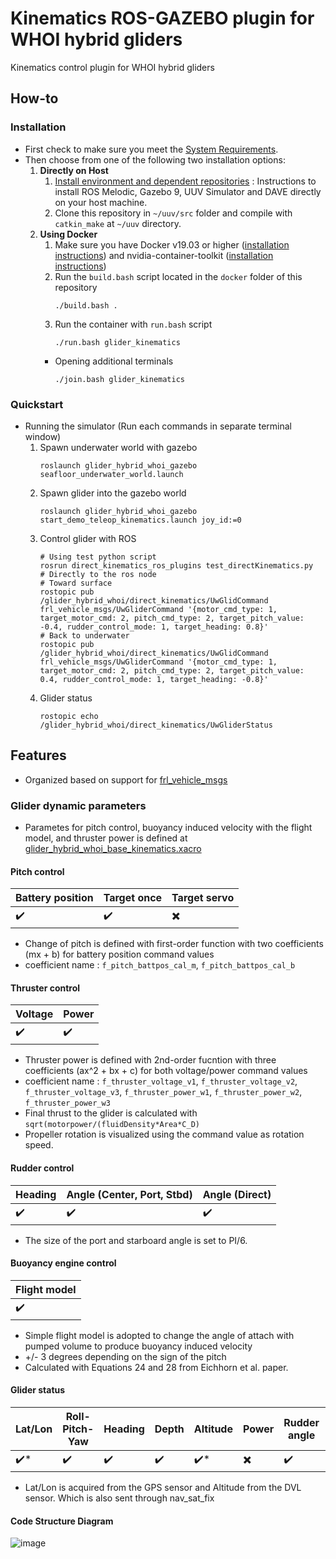 # Kinematics ROS-GAZEBO plugin for WHOI hybrid gliders
Kinematics control plugin for WHOI hybrid gliders

## How-to
### Installation
* First check to make sure you meet the [System Requirements](https://github.com/Field-Robotics-Lab/dave/wiki/System-Requirements).
* Then choose from one of the following two installation options:
    1. **Directly on Host**
         1. [Install environment and dependent repositories](https://github.com/Field-Robotics-Lab/dave/wiki/Install-Directly-on-Host) : Instructions to install ROS Melodic, Gazebo 9, UUV Simulator and DAVE directly on your host machine.
         2. Clone this repository in `~/uuv/src` folder and compile with `catkin_make` at `~/uuv` directory.
    2. **Using Docker**
         1. Make sure you have Docker v19.03 or higher ([installation instructions](https://docs.docker.com/engine/install/ubuntu/)) and nvidia-container-toolkit ([installation instructions](https://docs.nvidia.com/datacenter/cloud-native/container-toolkit/install-guide.html#setting-up-nvidia-container-toolkit))
         2. Run the `build.bash` script located in the `docker` folder of this repository
             ```
             ./build.bash .
             ```
         3. Run the container with `run.bash` script
             ```
             ./run.bash glider_kinematics
             ```
         * Opening additional terminals
             ```
             ./join.bash glider_kinematics
             ```
### Quickstart
* Running the simulator (Run each commands in separate terminal window)
    1. Spawn underwater world with gazebo
        ```
        roslaunch glider_hybrid_whoi_gazebo seafloor_underwater_world.launch
        ```
    2. Spawn glider into the gazebo world
        ```
        roslaunch glider_hybrid_whoi_gazebo start_demo_teleop_kinematics.launch joy_id:=0
        ``` 
    3. Control glider with ROS
        ```
        # Using test python script
        rosrun direct_kinematics_ros_plugins test_directKinematics.py
        # Directly to the ros node
        # Toward surface
        rostopic pub /glider_hybrid_whoi/direct_kinematics/UwGlidCommand frl_vehicle_msgs/UwGliderCommand '{motor_cmd_type: 1, target_motor_cmd: 2, pitch_cmd_type: 2, target_pitch_value: -0.4, rudder_control_mode: 1, target_heading: 0.8}'
        # Back to underwater
        rostopic pub /glider_hybrid_whoi/direct_kinematics/UwGlidCommand frl_vehicle_msgs/UwGliderCommand '{motor_cmd_type: 1, target_motor_cmd: 2, pitch_cmd_type: 2, target_pitch_value: 0.4, rudder_control_mode: 1, target_heading: -0.8}'
        ```
    4. Glider status
        ```
        rostopic echo /glider_hybrid_whoi/direct_kinematics/UwGliderStatus
        ```

## Features
* Organized based on support for [frl_vehicle_msgs](https://github.com/Field-Robotics-Lab/frl_msgs/tree/master/frl_vehicle_msgs/msg)
### Glider dynamic parameters
- Parametes for pitch control, buoyancy induced velocity with the flight model, and thruster power is defined at [glider_hybrid_whoi_base_kinematics.xacro](https://github.com/Field-Robotics-Lab/glider_hybrid_whoi/blob/10524388cce32865ae051e285dbe631ea89159e4/glider_hybrid_whoi_description/urdf/glider_hybrid_whoi_base_kinematics.xacro#L139)
#### Pitch control
| Battery position | Target once | Target servo |
| ------------- | ------------- | ------------- |
| :heavy_check_mark:  | :heavy_check_mark:  | :heavy_multiplication_x: |
- Change of pitch is defined with first-order function with two coefficients (mx + b) for battery position command values
- coefficient name : `f_pitch_battpos_cal_m`, `f_pitch_battpos_cal_b`

#### Thruster control
| Voltage | Power |
| ------------- | ------------- | 
| :heavy_check_mark:  | :heavy_check_mark: |
- Thruster power is defined with 2nd-order fucntion with three coefficients (ax^2 + bx + c) for both voltage/power command values
- coefficient name : `f_thruster_voltage_v1`, `f_thruster_voltage_v2`, `f_thruster_voltage_v3`, `f_thruster_power_w1`, `f_thruster_power_w2`, `f_thruster_power_w3`
- Final thrust to the glider is calculated with `sqrt(motorpower/(fluidDensity*Area*C_D)`
- Propeller rotation is visualized using the command value as rotation speed.

#### Rudder control
| Heading | Angle (Center, Port, Stbd) | Angle (Direct) |
| ------------- | ------------- | ------------- | 
| :heavy_check_mark:  | :heavy_check_mark: | :heavy_check_mark: |
- The size of the port and starboard angle is set to PI/6.

#### Buoyancy engine control
| Flight model |
| ------------- |
| :heavy_check_mark:  |
- Simple flight model is adopted to change the angle of attach with pumped volume to produce buoyancy induced velocity
- +/- 3 degrees depending on the sign of the pitch
- Calculated with Equations 24 and 28 from Eichhorn et al. paper.

#### Glider status
| Lat/Lon | Roll-Pitch-Yaw | Heading | Depth | Altitude | Power | Rudder angle | Battery position | Pumped Volume | nav_sat_fix | 
| ------------- | ------------- | ------------- | ------------- | ------------- | ------------- | ------------- | ------------- | ------------- | ------------- |
| :heavy_check_mark:*  | :heavy_check_mark: | :heavy_check_mark: | :heavy_check_mark: | :heavy_check_mark:* | :heavy_multiplication_x: | :heavy_check_mark: | :heavy_check_mark: | :heavy_check_mark: | :heavy_check_mark: |
- Lat/Lon is acquired from the GPS sensor and Altitude from the DVL sensor. Which is also sent through nav_sat_fix

#### Code Structure Diagram
![image](https://user-images.githubusercontent.com/7955120/101485884-2ba8d400-399f-11eb-90ab-6f1be48d3f18.png)
